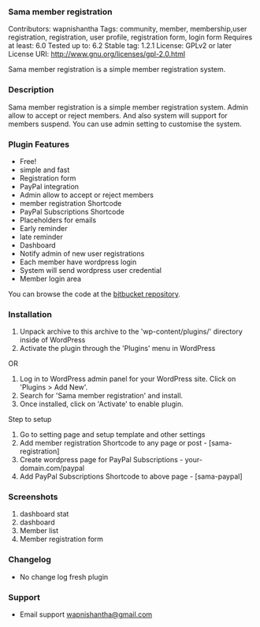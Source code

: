 ### Sama member registration ###

Contributors: wapnishantha
Tags: community, member, membership,user registration, registration, user profile, registration form, login form
Requires at least: 6.0
Tested up to: 6.2
Stable tag: 1.2.1
License: GPLv2 or later License URI: http://www.gnu.org/licenses/gpl-2.0.html


Sama member registration is a simple member registration system.

### Description ###

Sama member registration is a simple member registration system. Admin allow to accept or reject members. And also system will support for members suspend. You can use admin setting to customise the system. 

### Plugin Features ###

* Free!
* simple and fast
* Registration form
* PayPal integration
* Admin allow to accept or reject members
* member registration Shortcode
* PayPal Subscriptions Shortcode
* Placeholders for emails
* Early reminder
* late reminder
* Dashboard
* Notify admin of new user registrations
* Each member have wordpress login
* System will send wordpress user credential
* Member login area


You can browse the code at the [bitbucket repository](https://bitbucket.org/wapnishantha/sama-member-registration).

### Installation ###

1. Unpack archive to this archive to the 'wp-content/plugins/' directory inside of WordPress
2. Activate the plugin through the 'Plugins' menu in WordPress

OR

1. Log in to WordPress admin panel for your WordPress site. Click on 'Plugins > Add New'.
2. Search for 'Sama member registration' and install.
3. Once installed, click on 'Activate' to enable plugin.

Step to setup
1. Go to setting page and setup template and other settings
2. Add member registration Shortcode to any page or post  - [sama-registration]
3. Create wordpress page for PayPal Subscriptions  - your-domain.com/paypal
4. Add PayPal Subscriptions  Shortcode to above page  - [sama-paypal]

### Screenshots ###
1. dashboard stat
2. dashboard 
3. Member list
4. Member registration form

 

### Changelog ###

* No change log fresh plugin

### Support ###

* Email support wapnishantha@gmail.com
 
